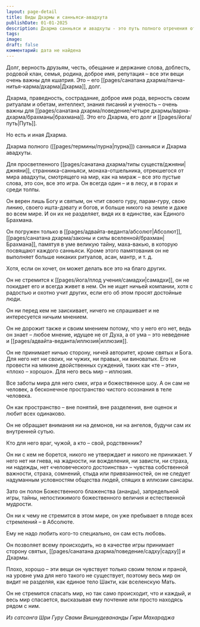 ```yaml
---
layout: page-detail
title: Виды Дхармы и санньяси-авадхута
publishDate: 01-01-2025
description: Дхарма санньяси и авадхуты - это путь полного отречения от мирских условностей, социальных ролей и двойственных оценок. Просветленный странник живет в единстве с Абсолютом, вне разделений и привязанностей, пребывая в божественном осознании и безусловной любви. Его долг - верность Богу, гуру и священной линии, а мир для него - игра и иллюзия, не требующая борьбы или стремлений.
tags: 
image: 
draft: false
комментарий: дата не найдена
---
```

Долг, верность друзьям, честь, обещание и держание слова, доблесть, родовой клан, семья, родина, доброе имя, репутация – все эти вещи очень важны для кшатрия. Это – его [[pages/санатана дхарма/панча-нитья-карма/дхарма|Дхарма]], долг.

Дхарма, праведность, сострадание, доброе имя рода, верность своим ритуалам и обетам, интеллект, знания писаний и ученость – очень важны для [[pages/санатана дхарма/поведение/четыре дхармы/варна-дхарма/брахманы|брахмана]]. Это его Дхарма, его долг и [[pages/йога/путь|Путь]].

Но есть и иная Дхарма.

Дхарма полного ([[pages/термины/пурна|пурна]]) санньяси и Дхарма авадхуты.

Для просветленного [[pages/санатана дхарма/типы существ/джняни|джняни]], странника-санньяси, монаха-отшельника, отрекшегося от мира авадхуты, смотрящего на мир, как на мираж – все это пустые слова, это сон, все это игра. Он всегда один – и в лесу, и в горах и среди толпы. 

Он верен лишь Богу и святым, он чтит своего гуру, парам-гуру, свою линию, своего ишта-дэвату и богов, и больше никого на земле и даже во всем мире. И он их не разделяет, видя их в единстве, как Единого Брахмана.

Он погружен только в [[pages/адвайта-веданта/абсолют|Абсолют]], [[pages/санатана дхарма/законы и силы вселенной/брахман|Брахмана]], памятуя в уме великую тайну, маха-вакью, в которую посвящают каждого санньяси. Кроме этого памятования он не выполняет больше никаких ритуалов, асан, мантр, и т. д.

Хотя, если он хочет, он может делать все это на благо других.

Он не стремится к [[pages/йога/плод учения/самадхи|самадхи]], он не покидает его и всегда живет в нем. Он не ищет ничьей компании, хотя с радостью и охотно учит других, если его об этом просят достойные люди.

Он ни перед кем не заискивает, ничего не спрашивает и не интересуется ничьим мнением.

Он не дорожит также и своим мнением потому, что у него его нет, ведь он знает – любое мнение, идущее не от Духа, а от ума – это неведение и [[pages/адвайта-веданта/иллюзия|иллюзия]].

Он не принимает ничью сторону, ничей авторитет, кроме святых и Бога. Для него нет ни своих, ни чужих, ни правых, ни виноватых. Его не провести на мякине двойственных суждений, таких как «те – эти», «плохо – хорошо». Для него весь мир – иллюзия.

Все заботы мира для него смех, игра и божественное шоу. А он сам не человек, а бесконечное пространство чистого осознания в теле человека.

Он как пространство – вне понятий, вне разделения, вне оценок и любит всех одинаково.

Он не обращает внимания ни на демонов, ни на ангелов, будучи сам их внутренней сутью.

Кто для него враг, чужой, а кто – свой, родственник?

Он ни с кем не борется, никого не утверждает и никого не принижает. У него нет ни гнева, на жадности, ни вожделения, ни зависти, ни страха, ни надежды, нет «человеческого достоинства» – чувства собственной важности, страха, сомнений, стыда или привязанностей, он не следует надуманным условностям общества людей, спящих в иллюзии сансары.

Зато он полон Божественного блаженства (ананды), запредельной игры, тайны, непостижимого божественного величия и естественной мудрости.

Он ни к чему не стремится в этом мире, он уже пребывает в плоде всех стремлений – в Абсолюте.

Ему не надо любить кого-то специально, он сам есть любовь.

Он позволяет всему происходить, но в качестве игры принимает сторону святых, [[pages/санатана дхарма/поведение/садху|садху]] и Дхармы.

Плохо, хорошо – эти вещи он чувствует только своим телом и праной, на уровне ума для него такого не существует, поэтому весь мир он видит не разделяя, как единое тело Шакти, как вселенскую Мать.

Он не стремится спасать мир, но так само происходит, что и каждый, и весь мир спасается, высказывая ему почтение или просто находясь рядом с ним.

*Из сатсанга Шри Гуру Свами Вишнудевананды Гири Махараджа*


